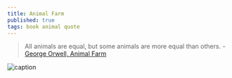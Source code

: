 ```yaml
---
title: Animal Farm
published: true
tags: book animal quote
---
```

>  All animals are equal, but some animals are more equal than others. - [George Orwell, Animal Farm](https://www.goodreads.com/work/quotes/2207778-animal-farm-a-fairy-story)

![caption](https://external-content.duckduckgo.com/iu/?u=https%3A%2F%2Fwww.radiolaser.fr%2Fphoto%2Fart%2Fgrande%2F10920648-18068884.jpg%3Fv%3D1483892239&f=1&nofb=1&ipt=9b6227c7294babc3683010dd9783695039d0065f4d377d7fbd04f915d6a73d25&ipo=images)